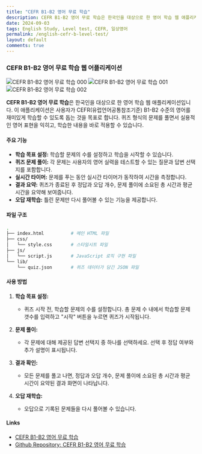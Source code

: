 ```yaml
---
title: "CEFR B1-B2 영어 무료 학습"
description: CEFR B1-B2 영어 무료 학습은 한국인을 대상으로 한 영어 학습 웹 애플리케이션입니다. 이 애플리케이션은 사용자가 CEFR(유럽언어공통참조기준) B1-B2 수준의 영어를 재미있게 학습할 수 있도록 돕는 것을 목표로 합니다. 퀴즈 형식의 문제를 풀면서 실용적인 영어 표현을 익히고, 학습한 내용을 바로 적용할 수 있습니다.
date: 2024-09-03
tags: English Study, Level test, CEFR, 일상영어
permalink: /english-cefr-b-level-test/
layout: default
comments: true
---
```


### CEFR B1-B2 영어 무료 학습 웹 어플리케이션

<img src="{{site.assets}}{{ page.permalink }}a.jpg" alt="CEFR B1-B2 영어 무료 학습 000">

<img src="{{site.assets}}{{ page.permalink }}b.jpg" alt="CEFR B1-B2 영어 무료 학습 001">

<img src="{{site.assets}}{{ page.permalink }}c.jpg" alt="CEFR B1-B2 영어 무료 학습 002">

**CEFR B1-B2 영어 무료 학습**은 한국인을 대상으로 한 영어 학습 웹 애플리케이션입니다. 이 애플리케이션은 사용자가 CEFR(유럽언어공통참조기준) B1-B2 수준의 영어를 재미있게 학습할 수 있도록 돕는 것을 목표로 합니다. 퀴즈 형식의 문제를 풀면서 실용적인 영어 표현을 익히고, 학습한 내용을 바로 적용할 수 있습니다.

#### 주요 기능

- **학습 목표 설정:** 학습할 문제의 수를 설정하고 학습을 시작할 수 있습니다.
- **퀴즈 문제 풀이:** 각 문제는 사용자의 영어 실력을 테스트할 수 있는 질문과 답변 선택지를 포함합니다.
- **실시간 타이머:** 문제를 푸는 동안 실시간 타이머가 동작하여 시간을 측정합니다.
- **결과 요약:** 퀴즈가 종료된 후 정답과 오답 개수, 문제 풀이에 소요된 총 시간과 평균 시간을 요약해 보여줍니다.
- **오답 재학습:** 틀린 문제만 다시 풀어볼 수 있는 기능을 제공합니다.

#### 파일 구조

```bash
.
├── index.html          # 메인 HTML 파일
├── css/
│   └── style.css       # 스타일시트 파일
├── js/
│   └── script.js       # JavaScript 로직 구현 파일
└── lib/
    └── quiz.json       # 퀴즈 데이터가 담긴 JSON 파일
```

#### 사용 방법

1. **학습 목표 설정:**

   - 퀴즈 시작 전, 학습할 문제의 수를 설정합니다. 총 문제 수 내에서 학습할 문제 갯수를 입력하고 "시작" 버튼을 누르면 퀴즈가 시작됩니다.

2. **문제 풀이:**

   - 각 문제에 대해 제공된 답변 선택지 중 하나를 선택하세요. 선택 후 정답 여부와 추가 설명이 표시됩니다.

3. **결과 확인:**

   - 모든 문제를 풀고 나면, 정답과 오답 개수, 문제 풀이에 소요된 총 시간과 평균 시간이 요약된 결과 화면이 나타납니다.

4. **오답 재학습:**
   - 오답으로 기록된 문제들을 다시 풀어볼 수 있습니다.

#### Links

- [CEFR B1-B2 영어 무료 학습](https://saramjh.github.io/englishFlashcardQuiz)
- [Github Repository: CEFR B1-B2 영어 무료 학습](https://github.com/saramjh/englishFlashcardQuiz)
